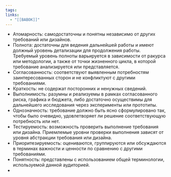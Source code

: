 ```yaml
---
tags: 
links:
  - "[[BABOK]]"
---
```


- Атомарность: самодостаточны и понятны независимо от других требований или дизайнов.
- Полнота: достаточны для ведения дальнейшей работы и имеют должный уровень детализации для продолжения работы. Требуемый уровень полноты варьируется в зависимости от ракурса или методологии, а также от точки жизненного цикла, в которой требование анализируется или представляется.
- Согласованность: соответствуют выявленным потребностям заинтересованных сторон и не конфликтуют с другими требованиями.
- Краткость: не содержат посторонних и ненужных сведений.
- Выполнимость: разумны и реализуемы в рамках согласованного риска, графика и бюджета, либо достаточно осуществимы для дальнейшего исследования через эксперименты или прототипы.
- Однозначность: требование должно быть ясно сформулировано так, чтобы было очевидно, удовлетворяет ли решение соответствующую потребность или нет.
- Тестируемость: возможность проверить выполнение требования или дизайна. Приемлемые уровни проверки выполнения зависят от уровня абстракции требования или дизайна.
- Приоритезируемость: оцениваются, группируются или обсуждаются в терминах важности и ценности по сравнению с другими требованиями.
- Понятность: представлены с использованием общей терминологии, используемой данной аудиторией.
-